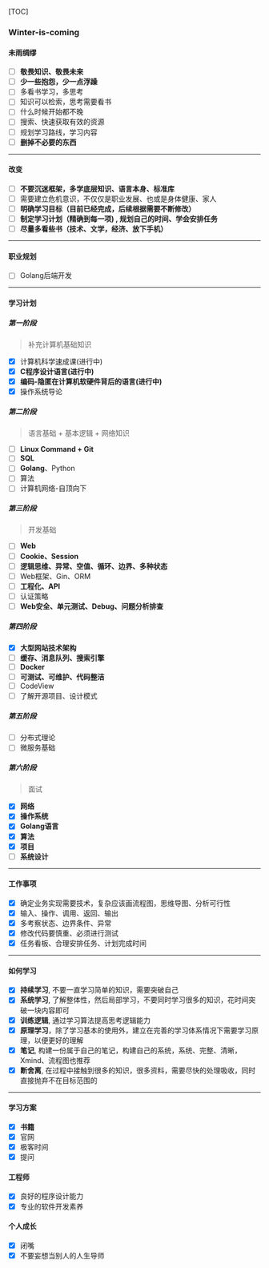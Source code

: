 [TOC]

### Winter-is-coming

#### 未雨绸缪

- [ ] **敬畏知识、敬畏未来**
- [ ] **少一些抱怨，少一点浮躁**
- [ ] 多看书学习，多思考
- [ ]  知识可以检索，思考需要看书
- [ ] 什么时候开始都不晚
- [ ] 搜索、快速获取有效的资源
- [ ] 规划学习路线，学习内容
- [ ] **删掉不必要的东西**

---

#### 改变

- [ ] **不要沉迷框架，多学底层知识、语言本身、标准库**
- [ ] 需要建立危机意识，不仅仅是职业发展、也或是身体健康、家人
- [ ] **明确学习目标（目前已经完成，后续根据需要不断修改）**
- [ ] **制定学习计划（精确到每一项) , 规划自己的时间、学会安排任务**
- [ ] **尽量多看些书（技术、文学，经济、放下手机）**

---

#### 职业规划

- [ ] Golang后端开发

---

#### 学习计划

##### 第一阶段

> 补充计算机基础知识

- [x] 计算机科学速成课(进行中)
- [x] **C程序设计语言(进行中)**
- [x] **编码-隐匿在计算机软硬件背后的语言(进行中)**
- [x] 操作系统导论

##### 第二阶段

> 语言基础 + 基本逻辑 + 网络知识

- [ ] **Linux Command + Git**
- [ ] **SQL**
- [ ] **Golang**、Python
- [ ] 算法
- [ ] 计算机网络-自顶向下

##### 第三阶段

> 开发基础

- [ ] **Web** 
- [ ] **Cookie、Session**
- [ ] **逻辑思维、异常、空值、循环、边界、多种状态**
- [ ] Web框架、Gin、ORM
- [ ] **工程化、API**
- [ ] 认证策略
- [ ] **Web安全、单元测试、Debug、问题分析排查**

##### 第四阶段

- [x] **大型网站技术架构**
- [ ] **缓存、消息队列、搜索引擎**
- [ ] **Docker**
- [ ] **可测试、可维护、代码整洁**
- [ ] CodeView
- [ ] 了解开源项目、设计模式

##### 第五阶段

- [ ] 分布式理论
- [ ] 微服务基础

##### 第六阶段

> 面试

- [x] **网络**
- [x] **操作系统**
- [x] **Golang语言**
- [x] **算法**
- [x] **项目**
- [ ] **系统设计**

---

#### 工作事项

- [x] 确定业务实现需要技术，复杂应该画流程图，思维导图、分析可行性
- [x] 输入、操作、调用、返回、输出
- [x] 多考察状态、边界条件、异常
- [x] 修改代码要慎重、必须进行测试
- [x] 任务看板、合理安排任务、计划完成时间

---

#### 如何学习

- [x] **持续学习**, 不要一直学习简单的知识，需要突破自己
- [x] **系统学习**, 了解整体性，然后局部学习，不要同时学习很多的知识，花时间突破一块内容即可
- [x] **训练逻辑**, 通过学习算法提高思考逻辑能力
- [x] **原理学习**，除了学习基本的使用外，建立在完善的学习体系情况下需要学习原理，以便更好的理解
- [x] **笔记**, 构建一份属于自己的笔记，构建自己的系统，系统、完整、清晰，Xmind、流程图也推荐
- [x] **断舍离**, 在过程中接触到很多的知识，很多资料，需要尽快的处理吸收，同时直接抛弃不在目标范围的

---

#### 学习方案

- [x] **书籍**
- [x] 官网
- [x] 极客时间
- [x] 提问

#### 工程师

- [x] 良好的程序设计能力
- [x] 专业的软件开发素养

#### 个人成长

- [x] 闭嘴
- [x] 不要妄想当别人的人生导师

